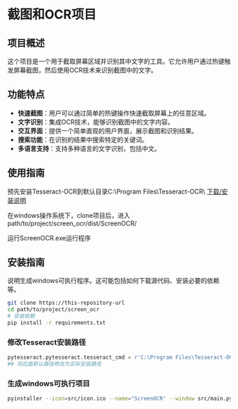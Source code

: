 # 截图和OCR项目

## 项目概述

这个项目是一个用于截取屏幕区域并识别其中文字的工具。它允许用户通过热键触发屏幕截图，然后使用OCR技术来识别截图中的文字。

## 功能特点

- **快速截图**：用户可以通过简单的热键操作快速截取屏幕上的任意区域。
- **文字识别**：集成OCR技术，能够识别截图中的文字内容。
- **交互界面**：提供一个简单直观的用户界面，展示截图和识别结果。
- **搜索功能**：在识别的结果中搜索特定的关键词。
- **多语言支持**：支持多种语言的文字识别，包括中文。

## 使用指南

预先安装Tesseract-OCR到默认目录C:\Program Files\Tesseract-OCR\ [下载/安装说明](https://tesseract-ocr.github.io/tessdoc/Installation.html)


在windows操作系统下，clone项目后，进入path/to/project/screen_ocr/dist/ScreenOCR/

运行ScreenOCR.exe运行程序


## 安装指南

说明生成windows可执行程序。这可能包括如何下载源代码、安装必要的依赖等。

```bash
git clone https://this-repository-url
cd path/to/project/screen_ocr
# 安装依赖
pip install -r requirements.txt
```
### 修改Tesseract安装路径

```src/ocr.py
pytesseract.pytesseract.tesseract_cmd = r'C:\Program Files\Tesseract-OCR\tesseract.exe'
## 将后面默认路径修改为实际安装路径
```
### 生成windows可执行项目

```bash
pyinstaller --icon=src/icon.ico --name="ScreenOCR" --window src/main.py
```
